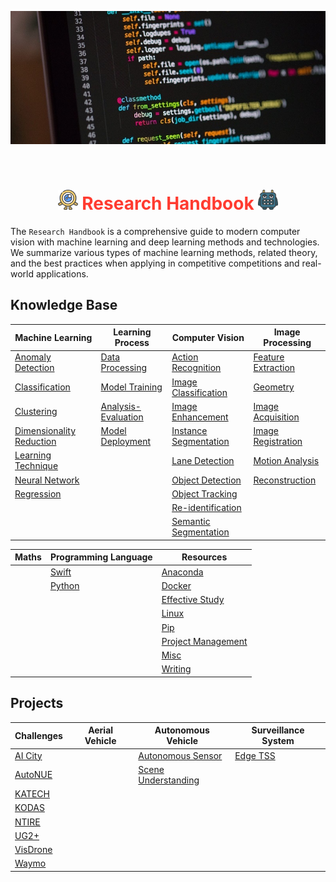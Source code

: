 <div align="center">
<p>
   <img width="850" src="../data/images/banner.jpeg"></a>
</p>
<br>

<img src="../data/logo/one_100.png" width="32"> <span style="color:rgb(255, 59, 48);">Research Handbook</span> <img src="../data/logo/square_96.png" width="32">
=============================
</div>

The `Research Handbook` is a comprehensive guide to modern computer vision with machine learning and deep learning methods and technologies. We summarize various types of machine learning methods, related theory, and the best practices when applying in competitive competitions and real-world applications.


## Knowledge Base

| Machine Learning             | Learning Process        | Computer Vision                                       | Image Processing       |
|------------------------------|-------------------------|-------------------------------------------------------|------------------------|
| [Anomaly Detection]()        | [Data Processing]()     | [Action Recognition]()                                | [Feature Extraction]() |
| [Classification]()           | [Model Training]()      | [Image Classification]()                              | [Geometry]()           |
| [Clustering]()               | [Analysis-Evaluation]() | [Image Enhancement](docs/image_enhancement/README.md) | [Image Acquisition]()  |
| [Dimensionality Reduction]() | [Model Deployment]()    | [Instance Segmentation]()                             | [Image Registration]() |
| [Learning Technique]()       |                         | [Lane Detection]()                                    | [Motion Analysis]()    |
| [Neural Network]()           |                         | [Object Detection]()                                  | [Reconstruction]()     |
| [Regression]()               |                         | [Object Tracking]()                                   |                        |
|                              |                         | [Re-identification]()                                 |                        |
|                              |                         | [Semantic Segmentation]()                             |                        |

|  Maths     | Programming Language | Resources              |
|------------|----------------------|------------------------|
|            | [Swift]()            | [Anaconda]()           |
|            | [Python]()           | [Docker]()             |
|            |                      | [Effective Study]()    |
|            |                      | [Linux]()              |
|            |                      | [Pip]()                |
|            |                      | [Project Management]() |
|            |                      | [Misc]()               |
|            |                      | [Writing]()            |


## Projects

| Challenges   | Aerial Vehicle | Autonomous Vehicle      | Surveillance System |
|--------------|----------------|-------------------------|---------------------|
| [AI City]()  |                | [Autonomous Sensor]()   | [Edge TSS]()        |
| [AutoNUE]()  |                | [Scene Understanding]() |                     |
| [KATECH]()   |                |                         |                     |
| [KODAS]()    |                |                         |                     |
| [NTIRE]()    |                |                         |                     |
| [UG2+]()     |                |                         |                     |
| [VisDrone]() |                |                         |                     |
| [Waymo]()    |                |                         |                     |
